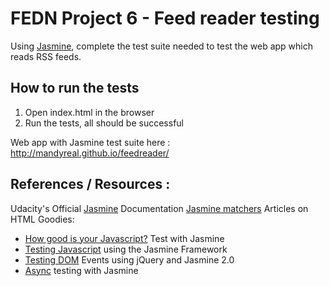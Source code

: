 # FEDN Project 6 - Feed reader testing

Using [Jasmine](http://jasmine.github.io/), complete the test suite needed to test the web app which reads RSS feeds.

## How to run the tests

1. Open index.html in the browser
2. Run the tests, all should be successful 

Web app with Jasmine test suite here :  http://mandyreal.github.io/feedreader/

## References / Resources :

Udacity's 
Official [Jasmine](http://jasmine.github.io/) Documentation
[Jasmine matchers] 
Articles on HTML Goodies:
- [How good is your Javascript?] Test with Jasmine
- [Testing Javascript] using the Jasmine Framework 
- [Testing DOM] Events using jQuery and Jasmine 2.0
- [Async] testing with Jasmine


[Jasmine matchers]:https://github.com/jasmine/jasmine/tree/master/src/core/matchers
[Async]:http://www.htmlgoodies.com/beyond/javascript/stips/using-jasmine-2.0s-new-done-function-to-test-asynchronous-processes.html
[How good is your Javascript?]:http://www.webdesignermag.co.uk/how-good-is-your-javscript-test-with-jasmine/
[Testing Javascript]:http://www.htmlgoodies.com/beyond/javascript/testing-javascript-using-the-jasmine-framework.html
[Testing DOM]:http://www.htmlgoodies.com/beyond/javascript/js-ref/testing-dom-events-using-jquery-and-jasmine-2.0.html